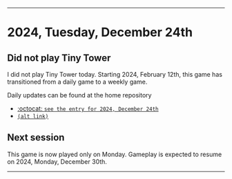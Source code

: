 
***

# 2024, Tuesday, December 24th

## Did not play Tiny Tower

<!-- TODO: For each weekly entry, make sure the date is correct. The day of the week should be modified in 4 places !-->

I did not play Tiny Tower today. Starting 2024, February 12th, this game has transitioned from a daily game to a weekly game.

Daily updates can be found at the home repository

- [:octocat: `see the entry for 2024, December 24th`](https://github.com/seanpm2001/SeansLifeArchive_Images_TinyTower/tree/master/tiny%20tower/2024/12_December/24/) 
- [`(alt link)`](/tiny%20tower/2024/12_December/24/)

## Next session

This game is now played only on Monday. Gameplay is expected to resume on 2024, Monday, December 30th.

***
